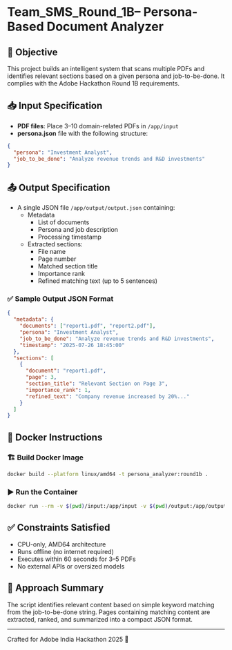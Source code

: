 # Team_SMS_Round_1B– Persona-Based Document Analyzer

## 🧠 Objective
This project builds an intelligent system that scans multiple PDFs and identifies relevant sections based on a given persona and job-to-be-done. It complies with the Adobe Hackathon Round 1B requirements.

## 📥 Input Specification
- **PDF files**: Place 3–10 domain-related PDFs in `/app/input`
- **persona.json** file with the following structure:
```json
{
  "persona": "Investment Analyst",
  "job_to_be_done": "Analyze revenue trends and R&D investments"
}
```

## 📤 Output Specification
- A single JSON file `/app/output/output.json` containing:
  - Metadata
    - List of documents
    - Persona and job description
    - Processing timestamp
  - Extracted sections:
    - File name
    - Page number
    - Matched section title
    - Importance rank
    - Refined matching text (up to 5 sentences)

### ✅ Sample Output JSON Format
```json
{
  "metadata": {
    "documents": ["report1.pdf", "report2.pdf"],
    "persona": "Investment Analyst",
    "job_to_be_done": "Analyze revenue trends and R&D investments",
    "timestamp": "2025-07-26 18:45:00"
  },
  "sections": [
    {
      "document": "report1.pdf",
      "page": 3,
      "section_title": "Relevant Section on Page 3",
      "importance_rank": 1,
      "refined_text": "Company revenue increased by 20%..."
    }
  ]
}
```

## 🐳 Docker Instructions
### 🏗 Build Docker Image
```bash
docker build --platform linux/amd64 -t persona_analyzer:round1b .
```

### ▶ Run the Container
```bash
docker run --rm -v $(pwd)/input:/app/input -v $(pwd)/output:/app/output --network none persona_analyzer:round1b
```


## ✅ Constraints Satisfied
- CPU-only, AMD64 architecture
- Runs offline (no internet required)
- Executes within 60 seconds for 3–5 PDFs
- No external APIs or oversized models

## 🧠 Approach Summary
The script identifies relevant content based on simple keyword matching from the job-to-be-done string. Pages containing matching content are extracted, ranked, and summarized into a compact JSON format.

---

Crafted for Adobe India Hackathon 2025 🚀
